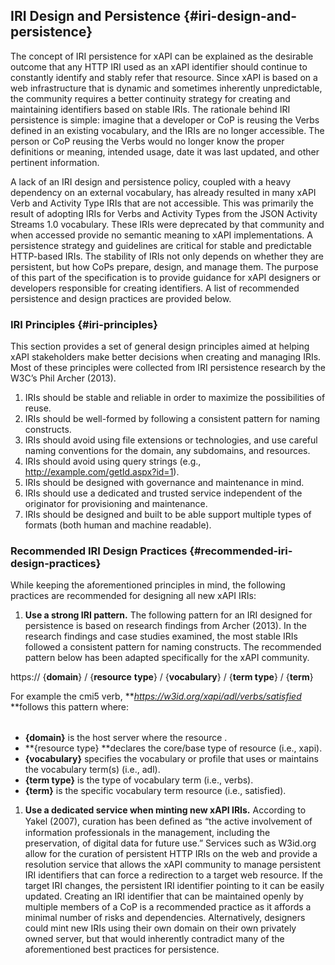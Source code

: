 ## IRI Design and Persistence {#iri-design-and-persistence}

The concept of IRI persistence for xAPI can be explained as the desirable outcome that any HTTP IRI used as an xAPI identifier should continue to constantly identify and stably refer that resource. Since xAPI is based on a web infrastructure that is dynamic and sometimes inherently unpredictable, the community requires a better continuity strategy for creating and maintaining identifiers based on stable IRIs. The rationale behind IRI persistence is simple: imagine that a developer or CoP is reusing the Verbs defined in an existing vocabulary, and the IRIs are no longer accessible. The person or CoP reusing the Verbs would no longer know the proper definitions or meaning, intended usage, date it was last updated, and other pertinent information.

A lack of an IRI design and persistence policy, coupled with a heavy dependency on an external vocabulary, has already resulted in many xAPI Verb and Activity Type IRIs that are not accessible. This was primarily the result of adopting IRIs for Verbs and Activity Types from the JSON Activity Streams 1.0 vocabulary. These IRIs were deprecated by that community and when accessed provide no semantic meaning to xAPI implementations. A persistence strategy and guidelines are critical for stable and predictable HTTP-based IRIs. The stability of IRIs not only depends on whether they are persistent, but how CoPs prepare, design, and manage them. The purpose of this part of the specification is to provide guidance for xAPI designers or developers responsible for creating identifiers. A list of recommended persistence and design practices are provided below.

### IRI Principles {#iri-principles}

This section provides a set of general design principles aimed at helping xAPI stakeholders make better decisions when creating and managing IRIs. Most of these principles were collected from IRI persistence research by the W3C’s Phil Archer (2013).

1.  IRIs should be stable and reliable in order to maximize the possibilities of reuse.
2.  IRIs should be well-formed by following a consistent pattern for naming constructs.
3.  IRIs should avoid using file extensions or technologies, and use careful naming conventions for the domain, any subdomains, and resources.
4.  IRIs should avoid using query strings (e.g., http://example.com/getId.aspx?id=1). 
5.  IRIs should be designed with governance and maintenance in mind.
6.  IRIs should use a dedicated and trusted service independent of the originator for provisioning and maintenance.
7.  IRIs should be designed and built to be able support multiple types of formats (both human and machine readable).

### Recommended IRI Design Practices {#recommended-iri-design-practices}

While keeping the aforementioned principles in mind, the following practices are recommended for designing all new xAPI IRIs:

1.  **Use a strong IRI pattern.** The following pattern for an IRI designed for persistence is based on research findings from Archer (2013). In the research findings and case studies examined, the most stable IRIs followed a consistent pattern for naming constructs. The recommended pattern below has been adapted specifically for the xAPI community.

https:// {**domain**} / {**resource** **type**} / {**vocabulary**} / {**term type**} / {**term**}

For example the cmi5 verb, **_https://w3id.org/xapi/adl/verbs/satisfied_ **follows this pattern where:

|  |
| --- |

*   **{domain}** is the host server where the resource .
*   **{resource type} **declares the core/base type of resource (i.e., xapi).
*   **{vocabulary}** specifies the vocabulary or profile that uses or maintains the vocabulary term(s) (i.e., adl).
*   **{term type}** is the type of vocabulary term (i.e., verbs).
*   **{term}** is the specific vocabulary term resource (i.e., satisfied).

1.  **Use a dedicated service when minting new xAPI IRIs.** According to Yakel (2007), curation has been deﬁned as “the active involvement of information professionals in the management, including the preservation, of digital data for future use.”  Services such as W3id.org allow for the curation of persistent HTTP IRIs on the web and provide a resolution service that allows the xAPI community to manage persistent IRI identifiers that can force a redirection to a target web resource. If the target IRI changes, the persistent IRI identifier pointing to it can be easily updated. Creating an IRI identifier that can be maintained openly by multiple members of a CoP is a recommended practice as it affords a minimal number of risks and dependencies. Alternatively, designers could mint new IRIs using their own domain on their own privately owned server, but that would inherently contradict many of the aforementioned best practices for persistence.